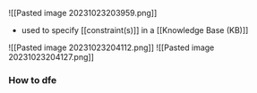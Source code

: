 ![[Pasted image 20231023203959.png]]
- used to specify [[constraint(s)]] in a [[Knowledge Base (KB)]]

![[Pasted image 20231023204112.png]]
![[Pasted image 20231023204127.png]]


### How to dfe
